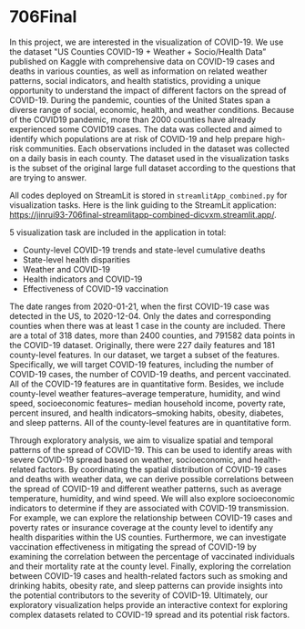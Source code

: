 # 706Final

In this project, we are interested in the visualization of COVID-19. We use the dataset "US Counties COVID-19 + Weather + Socio/Health Data” published on Kaggle with comprehensive data on COVID-19 cases and deaths in various counties, as well as information on related weather patterns, social indicators, and health statistics, providing a unique opportunity to understand the impact of different factors on the spread of COVID-19. During the pandemic, counties of the United States span a diverse range of social, economic, health, and weather conditions. Because of the COVID19 pandemic, more than 2000 counties have already experienced some COVID19 cases. The data was collected and aimed to identify which populations are at risk of COVID-19 and help prepare high-risk communities. Each observations included in the dataset was collected on a daily basis in each county. The dataset used in the visualization tasks is the subset of the original large full dataset according to the questions that are trying to answer.

All codes deployed on StreamLit is stored in `streamlitApp_combined.py` for visualization tasks. Here is the link guiding to the StreamLit application: https://jinrui93-706final-streamlitapp-combined-dicvxm.streamlit.app/. 

5 visualization task are included in the application in total: 
- County-level COVID-19 trends and state-level cumulative deaths
- State-level health disparities
- Weather and COVID-19
- Health indicators and COVID-19
- Effectiveness of COVID-19 vaccination

The date ranges from 2020-01-21, when the first COVID-19 case was detected in the US, to 2020-12-04. Only the dates and corresponding counties when there was at least 1 case in the county are included. There are a total of 318 dates, more than 2400 counties, and 791582 data points in the COVID-19 dataset. Originally, there were 227 daily features and 181 county-level features. In our dataset, we target a subset of the features. Specifically, we will target COVID-19 features, including the number of COVID-19 cases, the number of COVID-19 deaths, and percent vaccinated. All of the COVID-19 features are in quantitative form. Besides, we include county-level weather features–average temperature, humidity, and wind speed, socioeconomic features– median household income, poverty rate, percent insured, and health indicators–smoking habits, obesity, diabetes, and sleep patterns. All of the county-level features are in quantitative form. 

Through exploratory analysis, we aim to visualize spatial and temporal patterns of the spread of COVID-19. This can be used to identify areas with severe COVID-19 spread based on weather, socioeconomic, and health-related factors. By coordinating the spatial distribution of COVID-19 cases and deaths with weather data, we can derive possible correlations between the spread of COVID-19 and different weather patterns, such as average temperature, humidity, and wind speed. We will also explore socioeconomic indicators to determine if they are associated with COVID-19 transmission. For example, we can explore the relationship between COVID-19 cases and poverty rates or insurance coverage at the county level to identify any health disparities within the US counties. Furthermore, we can investigate vaccination effectiveness in mitigating the spread of COVID-19 by examining the correlation between the percentage of vaccinated individuals and their mortality rate at the county level. Finally, exploring the correlation between COVID-19 cases and health-related factors such as smoking and drinking habits, obesity rate, and sleep patterns can provide insights into the potential contributors to the severity of COVID-19. Ultimately, our exploratory visualization helps provide an interactive context for exploring complex datasets related to COVID-19 spread and its potential risk factors. 
